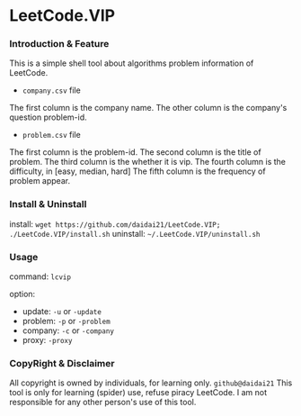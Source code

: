 # LeetCode.VIP

### Introduction & Feature

This is a simple shell tool about algorithms problem information of LeetCode.

- `company.csv` file

The first column is the company name.
The other column is the company's question problem-id.

- `problem.csv` file

The first column is the problem-id.
The second column is the title of problem.
The third column is the whether it is vip.
The fourth column is the difficulty, in [easy, median, hard]
The fifth column is the frequency of problem appear.

### Install & Uninstall

install: `wget https://github.com/daidai21/LeetCode.VIP; ./LeetCode.VIP/install.sh`
uninstall: `~/.LeetCode.VIP/uninstall.sh`

### Usage

command: `lcvip`

option:
- update: `-u` or `-update`
- problem: `-p` or `-problem`
- company: `-c` or `-company`
- proxy: `-proxy`

### CopyRight & Disclaimer

All copyright is owned by individuals, for learning only. `github@daidai21` This tool is only for learning (spider) use, refuse piracy LeetCode. I am not responsible for any other person's use of this tool.
